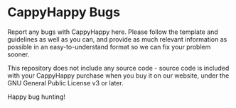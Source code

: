 # CappyHappy Bugs

Report any bugs with CappyHappy here. Please follow the template and guidelines as well as you can, and provide as much relevant information as possible in an easy-to-understand format so we can fix your problem sooner.

This repository does not include any source code - source code is included with your CappyHappy purchase when you buy it on our website, under the GNU General Public License v3 or later.

Happy bug hunting!
